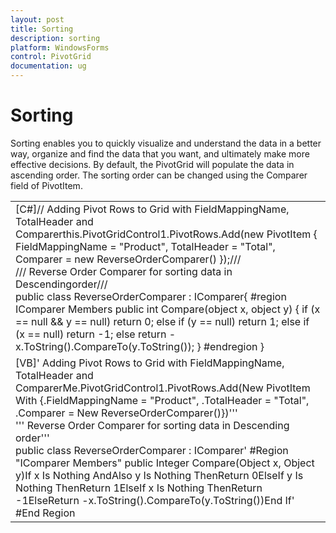 ```yaml
---
layout: post
title: Sorting
description: sorting
platform: WindowsForms
control: PivotGrid
documentation: ug
---
```


# Sorting

Sorting enables you to quickly visualize and understand the data in a better way, organize and find the data that you want, and ultimately make more effective decisions. By default, the PivotGrid will populate the data in ascending order. The sorting order can be changed using the Comparer field of PivotItem.



<table>
<tr>
<td>
[C#]// Adding Pivot Rows to Grid with FieldMappingName, TotalHeader and Comparerthis.PivotGridControl1.PivotRows.Add(new PivotItem { FieldMappingName = "Product", TotalHeader = "Total", Comparer = new ReverseOrderComparer() });/// <summary>/// Reverse Order Comparer for sorting data in Descendingorder/// </summary>public class ReverseOrderComparer : IComparer{   #region IComparer Members   public int Compare(object x, object y)   {      if (x == null && y == null)        return 0;      else if (y == null)        return 1;      else if (x == null)        return -1;      else        return -x.ToString().CompareTo(y.ToString());   }   #endregion  }</td></tr>
<tr>
<td>
 [VB]' Adding Pivot Rows to Grid with FieldMappingName, TotalHeader and ComparerMe.PivotGridControl1.PivotRows.Add(New PivotItem With {.FieldMappingName = "Product", .TotalHeader = "Total", .Comparer = New ReverseOrderComparer()})''' <summary>''' Reverse Order Comparer for sorting data in Descending order''' </summary>public class ReverseOrderComparer : IComparer'   #Region "IComparer Members"   public Integer Compare(Object x, Object y)If x Is Nothing AndAlso y Is Nothing ThenReturn 0ElseIf y Is Nothing ThenReturn 1ElseIf x Is Nothing ThenReturn -1ElseReturn -x.ToString().CompareTo(y.ToString())End If'   #End Region  </td></tr>
</table>


